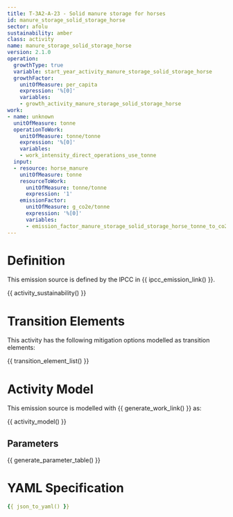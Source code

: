 ```yaml
---
title: T-3A2-A-23 - Solid manure storage for horses
id: manure_storage_solid_storage_horse
sector: afolu
sustainability: amber
class: activity
name: manure_storage_solid_storage_horse
version: 2.1.0
operation:
  growthType: true
  variable: start_year_activity_manure_storage_solid_storage_horse
  growthFactor:
    unitOfMeasure: per_capita
    expression: '%[0]'
    variables:
    - growth_activity_manure_storage_solid_storage_horse
work:
- name: unknown
  unitOfMeasure: tonne
  operationToWork:
    unitOfMeasure: tonne/tonne
    expression: '%[0]'
    variables:
    - work_intensity_direct_operations_use_tonne
  input:
  - resource: horse_manure
    unitOfMeasure: tonne
    resourceToWork:
      unitOfMeasure: tonne/tonne
      expression: '1'
    emissionFactor:
      unitOfMeasure: g_co2e/tonne
      expression: '%[0]'
      variables:
      - emission_factor_manure_storage_solid_storage_horse_tonne_to_co2e_gram
---
```

# Definition
This emission source is defined by the IPCC in {{ ipcc_emission_link() }}.


{{ activity_sustainability() }}

# Transition Elements

This activity has the following mitigation options modelled as transition elements:

{{ transition_element_list() }}

# Activity Model
This emission source is modelled with {{ generate_work_link() }} as:

{{ activity_model() }}

## Parameters

{{ generate_parameter_table() }}

# YAML Specification

```yaml
{{ json_to_yaml() }}
```